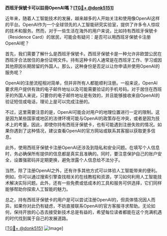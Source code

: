 **西班牙保號卡可以註冊OpenAI嗎？[[TG💪+ @donk5151](https://t.me/s/donk5151)]**

近年来，随着人工智能技术的发展，越来越多的人开始关注和使用像OpenAI这样的平台。OpenAI作为一个全球领先的人工智能研究实验室，提供了许多令人惊叹的技术和服务。然而，对于一些生活在海外的用户来说，比如持有西班牙保號卡（Residence Card）的居民，可能会有疑问：是否可以用西班牙保號卡注册OpenAI呢？

首先，我们需要了解什么是西班牙保號卡。西班牙保號卡是一种允许非欧盟公民在西班牙合法居住的身份证明文件。持有这种卡的人通常是在西班牙工作、学习或因其他原因长期居留的外国人。那么，这种身份是否足以让你申请并使用OpenAI的服务呢？

OpenAI的注册流程相对简单，但并非所有人都能顺利注册。一般来说，OpenAI要求用户提供有效的电子邮件地址以及可能需要验证的手机号码。对于居住在西班牙的外国人来说，只要你的电子邮件地址是有效的，并且能够接收来自OpenAI的验证短信或电话，理论上是可以完成注册的。

不过，这里需要注意的是，OpenAI可能会对用户的地理位置进行一定的限制。这是因为某些国家或地区的法律环境可能与OpenAI的政策存在冲突，或者是因为技术上的考量。因此，即使你持有西班牙保號卡，也有可能遇到注册失败的情况。如果你遇到了这种情况，建议查看OpenAI的官方网站或联系其客服以获取更多信息。

此外，使用西班牙保號卡注册OpenAI还涉及到隐私和安全问题。在填写个人信息时，务必确保所有提供的信息都是真实且准确的。同时，要注意保护自己的账户安全，设置强密码并定期更换，避免泄露个人信息给不法分子。

当然，除了注册OpenAI之外，还有许多其他方式可以体验人工智能带来的便利。例如，你可以通过搜索引擎查找相关的在线教程和资源，学习如何利用人工智能技术解决实际问题。此外，还有一些免费或低成本的工具和服务可供选择，它们同样能够帮助你探索人工智能的魅力。

总之，持有西班牙保號卡的用户是可以尝试注册OpenAI的，但具体情况因人而异。如果你对此仍有疑虑，不妨直接联系OpenAI的官方客服寻求帮助。无论如何，保持开放的心态去接受新技术总是有益的，希望每位读者都能在这个充满机遇的时代找到属于自己的发展道路。

[[TG💪+ @donk5151](https://t.me/s/donk5151) ![Image](https://i.postimg.cc/rwNCRYN7/Snipaste-2025-04-30-17-27-05.png)]